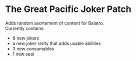 # The Great Pacific Joker Patch
Adds random asortement of content for Balatro.\
Currently contains:
 - 8 new jokers
 - a new joker rarity that adds usable abilities
 - 3 new consumables
 - 1 new seal
